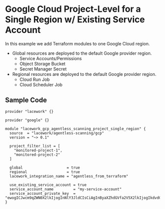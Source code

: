 # Google Cloud Project-Level for a Single Region w/ Existing Service Account

In this example we add Terraform modules to one Google Cloud region.

- Global resources are deployed to the default Google provider region.
  - Service Accounts/Permissions
  - Object Storage Bucket
  - Secret Manager Secret
- Regional resources are deployed to the default Google provider region.
  - Cloud Run Job
  - Cloud Scheduler Job

## Sample Code

```hcl
provider "lacework" {}

provider "google" {}

module "lacework_gcp_agentless_scanning_project_single_region" {
  source  = "lacework/agentless-scanning/gcp"
  version = "~> 0.1"

  project_filter_list = [
    "monitored-project-1",
    "monitored-project-2"
  ]

  global                    = true
  regional                  = true
  lacework_integration_name = "agentless_from_terraform"

  use_existing_service_account = true
  service_account_name         = "my-service-account"
  service_account_private_key  = "ewogICJwcm9qZWN0X2lkIjogInNlY3JldCIsCiAgInByaXZhdGVfa2V5X2lkIjogIkdvdCB5YSEiLAogICJwcml2YXRlX2tleSI6ICJZb3Ugc2hvdWxkbid0IGJlIHJlYWRpbmcgdGhpcyBpbmZvcm1hdGlvbiA6LSkiLAogICJjbGllbnRfZW1haWwiOiAibm90QHZlcnkubmljZSIsCiAgImNsaWVudF9pZCI6ICIxMjM0Igp9Cg=="
}
```
